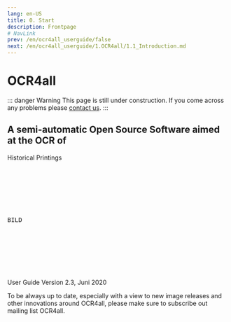 ```yaml
---
lang: en-US
title: 0. Start
description: Frontpage
# NavLink
prev: /en/ocr4all_userguide/false
next: /en/ocr4all_userguide/1.OCR4all/1.1_Introduction.md
---
```

# OCR4all
::: danger Warning
This page is still under construction.
If you come across any problems please [contact us](mailto:florian.langhanki@uni-wuerzburg.de).
:::
## A semi-automatic Open Source Software aimed at the OCR of
Historical Printings

<pre>







BILD







</pre>



User Guide
Version 2.3, Juni 2020

To be always up to date, especially with a view to new image releases and other innovations around OCR4all, please make sure to subscribe out mailing list OCR4all.
